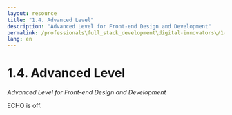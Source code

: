 ```yaml
---
layout: resource
title: "1.4. Advanced Level"
description: "Advanced Level for Front-end Design and Development"
permalink: /professionals\full_stack_development\digital-innovators\/1-4-advanced-level-frontend/
lang: en
---
```


# 1.4. Advanced Level

*Advanced Level for Front-end Design and Development*

ECHO is off.
